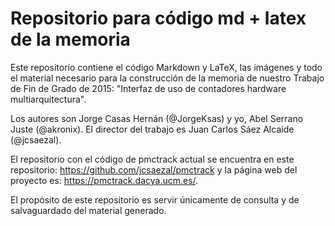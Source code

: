 # Repositorio para código md + latex de la memoria

Este repositorio contiene el código Markdown y LaTeX, las imágenes y todo el material necesario para la construcción de la memoria de nuestro Trabajo de Fin de Grado de 2015: "Interfaz de uso de contadores hardware multiarquitectura".

Los autores son Jorge Casas Hernán (@JorgeKsas) y yo, Abel Serrano Juste (@akronix). El director del trabajo es Juan Carlos Sáez Alcaide (@jcsaezal).

El repositorio con el código de pmctrack actual se encuentra en este repositorio: https://github.com/jcsaezal/pmctrack y la página web del proyecto es: https://pmctrack.dacya.ucm.es/.

El propósito de este repositorio es servir únicamente de consulta y de salvaguardado del material generado.
